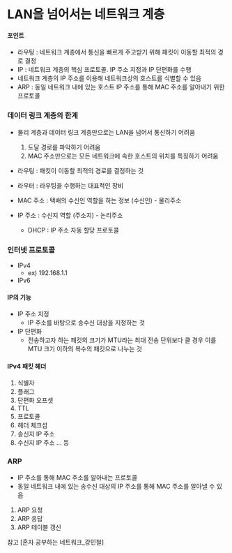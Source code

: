 # LAN을 넘어서는 네트워크 계층

#### 포인트

- 라우팅 : 네트워크 계층에서 통신을 빠르게 주고받기 위해 패킷이 이동할 최적의 경로 결정
- IP : 네트워크 계층의 핵심 프로토콜. IP 주소 지정과 IP 단편화를 수행
- 네트워크 계층의 IP 주소를 이용해 네트워크상의 호스트를 식별할 수 있음
- ARP : 동일 네트워크 내에 있는 호스트 IP 주소를 통해 MAC 주소를 알아내기 위한 프로토콜

### 데이터 링크 계층의 한계

- 물리 계층과 데이터 링크 계층만으로는 LAN을 넘어서 통신하기 어려움

  1. 도달 경로를 파악하기 어려움
  2. MAC 주소만으로는 모든 네트워크에 속한 호스트의 위치를 특징하기 어려움

- 라우팅 : 패킷이 이동할 최적의 경로를 결정하는 것
- 라우터 : 라우팅을 수행하는 대표적인 장비

- MAC 주소 : 택배의 수신인 역할을 하는 정보 (수신인) - 물리주소
- IP 주소 : 수신지 역할 (주소지) - 논리주소
  - DHCP : IP 주소 자동 할당 프로토콜

### 인터넷 프로토콜

- IPv4
  - ex) 192.168.1.1
- IPv6

#### IP의 기능

- IP 주소 지정
  - IP 주소를 바탕으로 송수신 대상을 지정하는 것
- IP 단편화
  - 전송하고자 하는 패킷의 크기가 MTU라는 최대 전송 단위보다 클 경우 이를 MTU 크기 이하의 복수의 패킷으로 나누는 것

#### IPv4 패킷 헤더

1. 식별자
2. 플래그
3. 단편화 오프셋
4. TTL
5. 프로토콜
6. 헤더 체크섬
7. 송신지 IP 주소
8. 수신지 IP 주소
   ... 등

### ARP

- IP 주소를 통해 MAC 주소를 알아내는 프로토콜
- 동일 네트워크 내에 있는 송수신 대상의 IP 주소를 통해 MAC 주소를 알아낼 수 있음

1. ARP 요청
2. ARP 응답
3. ARP 테이블 갱신

참고 [혼자 공부하는 네트워크_강민철]
